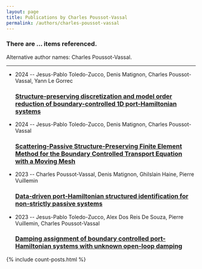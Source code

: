 ```yaml
---
layout: page
title: Publications by Charles Poussot-Vassal
permalink: /authors/charles-poussot-vassal
---
```


<h3 id="number-posts">There are ... items referenced.</h3>
<p id='info-authors'>Alternative author names: Charles Poussot-Vassal.</p>
<hr />
<ul class="post-list">
<li><span class='post-meta'>2024 -- Jesus-Pablo Toledo-Zucco, Denis Matignon, Charles Poussot-Vassal, Yann Le Gorrec</span><h3><a class='post-link' href="{{ site.baseurl }}/structure-preserving-discretization-and-model-order-reduction-of-boundary-controlled-1d-port-hamiltonian-systems">Structure-preserving discretization and model order reduction of boundary-controlled 1D port-Hamiltonian systems</a></h3></li>
<li><span class='post-meta'>2024 -- Jesus-Pablo Toledo-Zucco, Denis Matignon, Charles Poussot-Vassal</span><h3><a class='post-link' href="{{ site.baseurl }}/scattering-passive-structure-preserving-finite-element-method-for-the-boundary-controlled-transport-equation-with-a-moving-mesh">Scattering-Passive Structure-Preserving Finite Element Method for the Boundary Controlled Transport Equation with a Moving Mesh</a></h3></li>
<li><span class='post-meta'>2023 -- Charles Poussot-Vassal, Denis Matignon, Ghilslain Haine, Pierre Vuillemin</span><h3><a class='post-link' href="{{ site.baseurl }}/data-driven-port-hamiltonian-structured-identification-for-non-strictly-passive-systems">Data-driven port-Hamiltonian structured identification for non-strictly passive systems</a></h3></li>
<li><span class='post-meta'>2023 -- Jesus-Pablo Toledo-Zucco, Alex Dos Reis De Souza, Pierre Vuillemin, Charles Poussot-Vassal</span><h3><a class='post-link' href="{{ site.baseurl }}/damping-assignment-of-boundary-controlled-port-hamiltonian-systems-with-unknown-open-loop-damping">Damping assignment of boundary controlled port-Hamiltonian systems with unknown open-loop damping</a></h3></li>

</ul>
{% include count-posts.html %}
